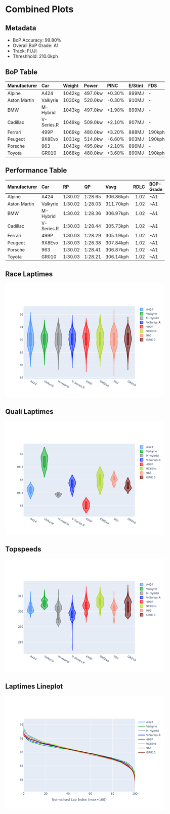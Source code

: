# Combined Plots

## Metadata

- BoP Accuracy: 99.80%
- Overall BoP Grade: A1
- Track: FUJI
- Threshhold: 210.0kph

## BoP Table
| Manufacturer   | Car        | Weight   | Power   | PINC   | E/Stint   | FDS    |
|:---------------|:-----------|:---------|:--------|:-------|:----------|:-------|
| Alpine         | A424       | 1042kg   | 497.0kw | +0.30% | 899MJ     | -      |
| Aston Martin   | Valkyrie   | 1030kg   | 520.0kw | -0.30% | 910MJ     | -      |
| BMW            | M-Hybrid   | 1043kg   | 497.0kw | +1.90% | 899MJ     | -      |
| Cadillac       | V-Series.R | 1049kg   | 509.0kw | +2.10% | 907MJ     | -      |
| Ferrari        | 499P       | 1069kg   | 480.0kw | +3.20% | 888MJ     | 190kph |
| Peugeot        | 9X8Evo     | 1031kg   | 514.0kw | -6.60% | 903MJ     | 190kph |
| Porsche        | 963        | 1043kg   | 495.0kw | +2.10% | 896MJ     | -      |
| Toyota         | GR010      | 1068kg   | 480.0kw | +3.60% | 890MJ     | 190kph |

## Performance Table
| Manufacturer   | Car        | RP      | QP      | Vavg      |   RDLC | BOP-Grade   | Match   |
|:---------------|:-----------|:--------|:--------|:----------|-------:|:------------|:--------|
| Alpine         | A424       | 1:30.02 | 1:28.65 | 306.86kph |   1.02 | ~A1         | 99.62%  |
| Aston Martin   | Valkyrie   | 1:30.02 | 1:28.03 | 311.70kph |   1.02 | ~A1         | 100.00% |
| BMW            | M-Hybrid   | 1:30.02 | 1:28.36 | 306.97kph |   1.02 | ~A1         | 99.96%  |
| Cadillac       | V-Series.R | 1:30.03 | 1:28.44 | 305.73kph |   1.02 | ~A1         | 99.96%  |
| Ferrari        | 499P       | 1:30.03 | 1:28.29 | 305.19kph |   1.02 | ~A1         | 99.98%  |
| Peugeot        | 9X8Evo     | 1:30.03 | 1:28.38 | 307.84kph |   1.02 | ~A1         | 99.00%  |
| Porsche        | 963        | 1:30.02 | 1:28.41 | 306.87kph |   1.02 | ~A1         | 99.89%  |
| Toyota         | GR010      | 1:30.03 | 1:28.21 | 306.14kph |   1.02 | ~A1         | 99.97%  |

## Race Laptimes
![Race Laptimes](images/race_violin.png)

## Quali Laptimes
![Quali Laptimes](images/quali_violin.png)

## Topspeeds
![Topspeeds](images/topspeed_violin.png)

## Laptimes Lineplot
![Laptimes Lineplot](images/laptime_line.png)

